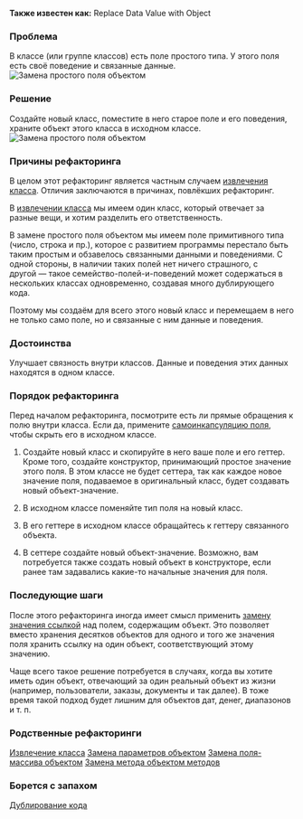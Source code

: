 **Также известен как:** Replace Data Value with Object

### Проблема
В классе (или группе классов) есть поле простого типа. У этого поля есть своё поведение и связанные данные.
![Замена простого поля объектом](images/RDVWO_TRUBLE.png)

### Решение
Создайте новый класс, поместите в него старое поле и его поведения, храните объект этого класса в исходном классе.
![Замена простого поля объектом](images/RDVWO.png)

### Причины рефакторинга
В целом этот рефакторинг является частным случаем [извлечения класса](https://refactoring.guru/ru/extract-class). Отличия заключаются в причинах, повлёкших рефакторинг.

В [извлечении класса](https://refactoring.guru/ru/extract-class) мы имеем один класс, который отвечает за разные вещи, и хотим разделить его ответственность.

В замене простого поля объектом мы имеем поле примитивного типа (число, строка и пр.), которое с развитием программы перестало быть таким простым и обзавелось связанными данными и поведениями. С одной стороны, в наличии таких полей нет ничего страшного, с другой — такое семейство-полей-и-поведений может содержаться в нескольких классах одновременно, создавая много дублирующего кода.

Поэтому мы создаём для всего этого новый класс и перемещаем в него не только само поле, но и связанные с ним данные и поведения.

### Достоинства
Улучшает связность внутри классов. Данные и поведения этих данных находятся в одном классе.

### Порядок рефакторинга
Перед началом рефакторинга, посмотрите есть ли прямые обращения к полю внутри класса. Если да, примените [самоинкапсуляцию поля](https://refactoring.guru/ru/self-encapsulate-field), чтобы скрыть его в исходном классе.

1. Создайте новый класс и скопируйте в него ваше поле и его геттер. Кроме того, создайте конструктор, принимающий простое значение этого поля. В этом классе не будет сеттера, так как каждое новое значение поля, подаваемое в оригинальный класс, будет создавать новый объект-значение.
    
2. В исходном классе поменяйте тип поля на новый класс.
    
3. В его геттере в исходном классе обращайтесь к геттеру связанного объекта.
    
4. В сеттере создайте новый объект-значение. Возможно, вам потребуется также создать новый объект в конструкторе, если ранее там задавались какие-то начальные значения для поля.

### Последующие шаги
После этого рефакторинга иногда имеет смысл применить [замену значения ссылкой](https://refactoring.guru/ru/change-value-to-reference) над полем, содержащим объект. Это позволяет вместо хранения десятков объектов для одного и того же значения поля хранить ссылку на один объект, соответствующий этому значению.

Чаще всего такое решение потребуется в случаях, когда вы хотите иметь один объект, отвечающий за один реальный объект из жизни (например, пользователи, заказы, документы и так далее). В тоже время такой подход будет лишним для объектов дат, денег, диапазонов и т. п.

### Родственные рефакторинги
[Извлечение класса](https://refactoring.guru/ru/extract-class)
[Замена параметров объектом](https://refactoring.guru/ru/introduce-parameter-object)
[Замена поля-массива объектом](https://refactoring.guru/ru/replace-array-with-object)
[Замена метода объектом методов](https://refactoring.guru/ru/replace-method-with-method-object)

### Борется с запахом
[Дублирование кода](https://refactoring.guru/ru/smells/duplicate-code)
